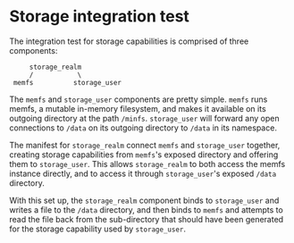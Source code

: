 # Storage integration test

The integration test for storage capabilities is comprised of three components:

```
     storage_realm
     /           \
 memfs          storage_user
```

The `memfs` and `storage_user` components are pretty simple. `memfs` runs memfs,
a mutable in-memory filesystem, and makes it available on its outgoing directory
at the path `/minfs`. `storage_user` will forward any open connections to
`/data` on its outgoing directory to `/data` in its namespace.

The manifest for `storage_realm` connect `memfs` and `storage_user` together,
creating storage capabilities from `memfs`'s exposed directory and offering them
to `storage_user`. This allows `storage_realm` to both access the memfs instance
directly, and to access it through `storage_user`'s exposed `/data` directory.

With this set up, the `storage_realm` component binds to `storage_user` and
writes a file to the `/data` directory, and then binds to `memfs` and attempts
to read the file back from the sub-directory that should have been generated for
the storage capability used by `storage_user`.
